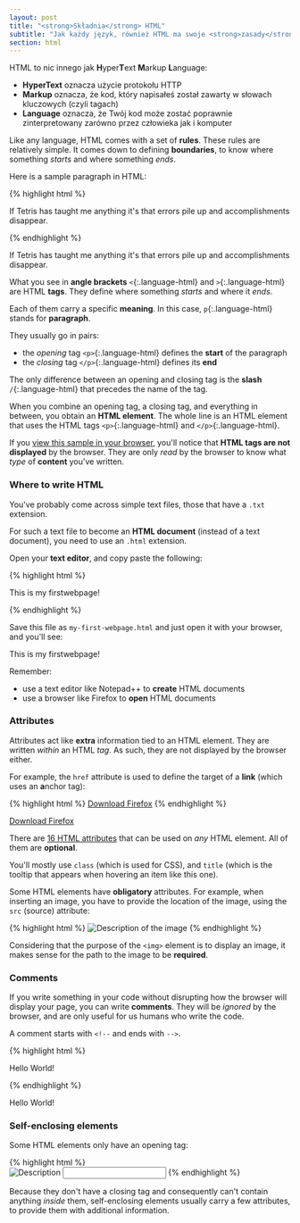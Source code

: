 ```yaml
---
layout: post
title: "<strong>Składnia</strong> HTML"
subtitle: "Jak każdy język, również HTML ma swoje <strong>zasady</strong>"
section: html
---
```


HTML to nic innego jak **H**yper**T**ext **M**arkup **L**anguage:

* **HyperText** oznacza użycie protokołu HTTP
* **Markup** oznacza, że kod, który napisałeś został zawarty w słowach kluczowych (czyli tagach)
* **Language** oznacza, że Twój kod może zostać poprawnie zinterpretowany zarówno przez człowieka jak i komputer

Like any language, HTML comes with a set of **rules**. These rules are relatively simple. It comes down to defining **boundaries**, to know where something _starts_ and where something _ends_.

Here is a sample paragraph in HTML:

{% highlight html %}
<p>If Tetris has taught me anything it's that errors pile up and accomplishments disappear.</p>
{% endhighlight %}

<div class="result"><p>If Tetris has taught me anything it's that errors pile up and accomplishments disappear.</p></div>

What you see in **angle brackets** `<`{:.language-html} and `>`{:.language-html} are HTML **tags**. They define where something _starts_ and where it _ends_.

Each of them carry a specific **meaning**. In this case, `p`{:.language-html} stands for **paragraph**.

They usually go in pairs:

* the _opening_ tag `<p>`{:.language-html} defines the **start** of the paragraph
* the _closing_ tag `</p>`{:.language-html} defines its **end**

The only difference between an opening and closing tag is the **slash** `/`{:.language-html} that precedes the name of the tag.

When you combine an opening tag, a closing tag, and everything in between, you obtain an **HTML element**. The whole line is an HTML element that uses the HTML tags `<p>`{:.language-html} and `</p>`{:.language-html}.

If you [view this sample in your browser](/html/sample-paragraph.html), you'll notice that **HTML tags are not displayed** by the browser. They are only _read_ by the browser to know what _type_ of **content** you've written.

### Where to write HTML

You've probably come across simple text files, those that have a `.txt` extension.

For such a text file to become an **HTML document** (instead of a text document), you need to use an `.html` extension.

Open your **text editor**, and copy paste the following:

{% highlight html %}
<p>This is my firstwebpage!</p>
{% endhighlight %}

Save this file as `my-first-webpage.html` and just open it with your browser, and you'll see:

<div class="result"><p>This is my firstwebpage!</p></div>

Remember:

* use a text editor like Notepad++ to **create** HTML documents
* use a browser like Firefox to **open** HTML documents

### Attributes

Attributes act like **extra** information tied to an HTML element. They are written _within_ an HTML _tag_. As such, they are not displayed by the browser either.

For example, the `href` attribute is used to define the target of a **link** (which uses an **a**nchor tag): 

{% highlight html %}
<a href="http://www.mozilla.com/firefox">Download Firefox</a>
{% endhighlight %}

<div class="result"><a href="http://www.mozilla.com/firefox">Download Firefox</a></div>

There are [16 HTML attributes](https://developer.mozilla.org/en-US/docs/Web/HTML/Global_attributes) that can be used on _any_ HTML element. All of them are **optional**.

You'll mostly use `class` (which is used for CSS), and `title` (which is the tooltip that appears when hovering an item like this one).

Some HTML elements have **obligatory** attributes. For example, when inserting an image, you have to provide the location of the image, using the `src` (source) attribute:

{% highlight html %}
<img src="#" alt="Description of the image">
{% endhighlight %}

Considering that the purpose of the `<img>` element is to display an image, it makes sense for the path to the image to be **required**.

### Comments

If you write something in your code without disrupting how the browser will display your page, you can write **comments**. They will be _ignored_ by the browser, and are only useful for us humans who write the code.

A comment starts with `<!--` and ends with `-->`.

{% highlight html %}
<!-- This sentence will be ignored by the browser -->
<p>Hello World!</p>
{% endhighlight %}

<div class="result"><p>Hello World!</p></div>

### Self-enclosing elements

Some HTML elements only have an opening tag:

{% highlight html %}
<br> <!-- line-break -->
<img src="http://placehold.it/50x50" alt="Description"> <!-- image -->
<input type="text"> <!-- text input -->
{% endhighlight %}

Because they don't have a closing tag and consequently can't contain anything _inside_ them, self-enclosing elements usually carry a few attributes, to provide them with additional information.
